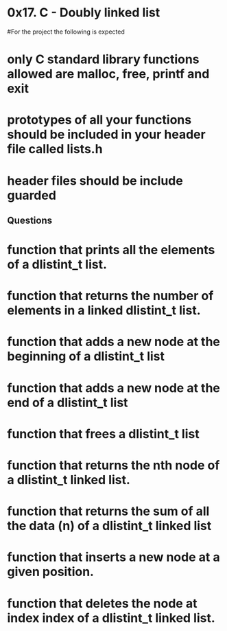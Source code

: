 # 0x17. C - Doubly linked list
#For the project the following is expected
# only C standard library functions allowed are malloc, free, printf and exit
#  prototypes of all your functions should be included in your header file called lists.h
# header files should be include guarded


## Questions
# function that prints all the elements of a dlistint_t list.
# function that returns the number of elements in a linked dlistint_t list.
# function that adds a new node at the beginning of a dlistint_t list
#  function that adds a new node at the end of a dlistint_t list
# function that frees a dlistint_t list
# function that returns the nth node of a dlistint_t linked list.
# function that returns the sum of all the data (n) of a dlistint_t linked list
# function that inserts a new node at a given position.
# function that deletes the node at index index of a dlistint_t linked list.
